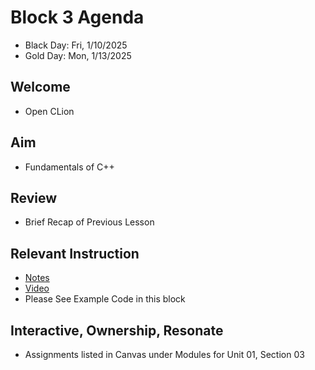 
# Block 3 Agenda
- Black Day: Fri, 1/10/2025
- Gold Day: Mon, 1/13/2025

## Welcome

- Open CLion

## Aim

- Fundamentals of C++

## Review

- Brief Recap of Previous Lesson

## Relevant Instruction

- [Notes](Notes.md)
- [Video](https://youtu.be/KSM-2lvNJjI)
- Please See Example Code in this block

## Interactive, Ownership, Resonate

- Assignments listed in Canvas under Modules for Unit 01, Section 03